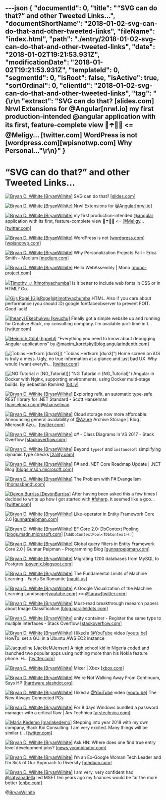 ---json
{
  "documentId": 0,
  "title": "“SVG can do that?” and other Tweeted Links…",
  "documentShortName": "2018-01-02-svg-can-do-that-and-other-tweeted-links",
  "fileName": "index.html",
  "path": "./entry/2018-01-02-svg-can-do-that-and-other-tweeted-links",
  "date": "2018-01-02T19:21:53.931Z",
  "modificationDate": "2018-01-02T19:21:53.931Z",
  "templateId": 0,
  "segmentId": 0,
  "isRoot": false,
  "isActive": true,
  "sortOrdinal": 0,
  "clientId": "2018-01-02-svg-can-do-that-and-other-tweeted-links",
  "tag": "{\r\n  \"extract\": \"SVG can do that? [slides.com] Nrwl Extensions for @Angular[nrwl.io] my first production-intended @angular application with its first, feature-complete view 🎁☂️💄🧐 <= @Meligy… [twitter.com] WordPress is not [wordpress.com][wpisnotwp.com] Why Personal...\"\r\n}"
}
---

# “SVG can do that?” and other Tweeted Links…

[<img alt="Bryan D. Wilhite [BryanWilhite]" src="https://songhay.blob.core.windows.net/shared-social-twitter/BryanWilhite.jpeg">](http://t.co/UNdqV0Z1zz "Bryan D. Wilhite [BryanWilhite]") SVG can do that? [[slides.com]](http://slides.com/sdrasner/svg-can-do-that#/)

[<img alt="Bryan D. Wilhite [BryanWilhite]" src="https://songhay.blob.core.windows.net/shared-social-twitter/BryanWilhite.jpeg">](http://t.co/UNdqV0Z1zz "Bryan D. Wilhite [BryanWilhite]") Nrwl Extensions for [@Angular](http://twitter.com/Angular)[[nrwl.io]](https://nrwl.io/nx)

[<img alt="Bryan D. Wilhite [BryanWilhite]" src="https://songhay.blob.core.windows.net/shared-social-twitter/BryanWilhite.jpeg">](http://t.co/UNdqV0Z1zz "Bryan D. Wilhite [BryanWilhite]") my first production-intended [@angular](http://twitter.com/angular) application with its first, feature-complete view 🎁☂️💄🧐 <= [@Meligy](http://twitter.com/Meligy)… [[twitter.com]](https://twitter.com/i/web/status/941178629840498689)

[<img alt="Bryan D. Wilhite [BryanWilhite]" src="https://songhay.blob.core.windows.net/shared-social-twitter/BryanWilhite.jpeg">](http://t.co/UNdqV0Z1zz "Bryan D. Wilhite [BryanWilhite]") WordPress is not [[wordpress.com]](http://WordPress.com)[[wpisnotwp.com]](https://wpisnotwp.com/)

[<img alt="Bryan D. Wilhite [BryanWilhite]" src="https://songhay.blob.core.windows.net/shared-social-twitter/BryanWilhite.jpeg">](http://t.co/UNdqV0Z1zz "Bryan D. Wilhite [BryanWilhite]") Why Personalization Projects Fail – Erica Smith – Medium [[medium.com]](https://medium.com/@ericathegreat/why-personalization-projects-fail-5af7d9623fb0)

[<img alt="Bryan D. Wilhite [BryanWilhite]" src="https://songhay.blob.core.windows.net/shared-social-twitter/BryanWilhite.jpeg">](http://t.co/UNdqV0Z1zz "Bryan D. Wilhite [BryanWilhite]") Hello WebAssembly | Mono [[mono-project.com]](http://www.mono-project.com/news/2017/08/09/hello-webassembly/)

[<img alt="Timothy ッ [timothyachumba]" src="https://songhay.blob.core.windows.net/shared-social-twitter/timothyachumba.jpg">](https://t.co/dgjaItNceX "Timothy ッ [timothyachumba]") Is it better to include web fonts in CSS or in HTML? Go.

[<img alt="Gijs Rogé [GijsRoge]" src="https://songhay.blob.core.windows.net/shared-social-twitter/GijsRoge.jpeg">](https://t.co/TrGejrciSH "Gijs Rogé [GijsRoge]")[@timothyachumba](http://twitter.com/timothyachumba) HTML. Also if you care about performance (you should :D) google fontfaceobserver to prevent FOIT. Good luck!

[<img alt="Iheanyi Ekechukwu [kwuchu]" src="https://songhay.blob.core.windows.net/shared-social-twitter/kwuchu.jpg">](https://t.co/iDDF2d7EXB "Iheanyi Ekechukwu [kwuchu]") Finally got a simple website up and running for Creative Black, my consulting company. I’m available part-time in t… [[twitter.com]](https://twitter.com/i/web/status/947275211157712896)

[<img alt="Heinrich Göbl [hgoebl]" src="https://songhay.blob.core.windows.net/shared-social-twitter/hgoebl.jpg">](http://t.co/TxxsHE4hnv "Heinrich Göbl [hgoebl]") “Everything you need to know about debugging Angular applications” by [@maxim_koretskyi](http://twitter.com/maxim_koretskyi)[[blog.angularindepth.com]](https://blog.angularindepth.com/everything-you-need-to-know-about-debugging-angular-applications-d308ed8a51b4)

[<img alt="Tobias Hertkorn [dun3]" src="https://songhay.blob.core.windows.net/shared-social-twitter/dun3.jpg">]( "Tobias Hertkorn [dun3]") Home screen on iOS is truly a mess. Ugly, no true information at a glance and just bad UX. Why would I want everyth… [[twitter.com]](https://twitter.com/i/web/status/945424468524109824)

[<img alt="NG Tutorial 🔥 [NG_Tutorial]" src="https://songhay.blob.core.windows.net/shared-social-twitter/NG_Tutorial.jpg">]( "NG Tutorial 🔥 [NG_Tutorial]") Angular in Docker with Nginx, supporting environments, using Docker multi-stage builds. By Sebastián Ramírez [[bit.ly]](http://bit.ly/2xtDAfi)

[<img alt="Bryan D. Wilhite [BryanWilhite]" src="https://songhay.blob.core.windows.net/shared-social-twitter/BryanWilhite.jpeg">](http://t.co/UNdqV0Z1zz "Bryan D. Wilhite [BryanWilhite]") Exploring refit, an automatic type-safe REST library for .NET Standard - Scott Hanselman [[hanselman.com]](https://www.hanselman.com/blog/ExploringRefitAnAutomaticTypesafeRESTLibraryForNETStandard.aspx)[@shanselman](http://twitter.com/shanselman)

[<img alt="Bryan D. Wilhite [BryanWilhite]" src="https://songhay.blob.core.windows.net/shared-social-twitter/BryanWilhite.jpeg">](http://t.co/UNdqV0Z1zz "Bryan D. Wilhite [BryanWilhite]") Cloud storage now more affordable: Announcing general availability of [@Azure](http://twitter.com/Azure) Archive Storage | Blog | Microsoft Azu… [[twitter.com]](https://twitter.com/i/web/status/941480446537412608)

[<img alt="Bryan D. Wilhite [BryanWilhite]" src="https://songhay.blob.core.windows.net/shared-social-twitter/BryanWilhite.jpeg">](http://t.co/UNdqV0Z1zz "Bryan D. Wilhite [BryanWilhite]") c# - Class Diagrams in VS 2017 - Stack Overflow [[stackoverflow.com]](https://stackoverflow.com/questions/42233831/class-diagrams-in-vs-2017)

[<img alt="Bryan D. Wilhite [BryanWilhite]" src="https://songhay.blob.core.windows.net/shared-social-twitter/BryanWilhite.jpeg">](http://t.co/UNdqV0Z1zz "Bryan D. Wilhite [BryanWilhite]") Beyond `typeof` and `instanceof`: simplifying dynamic type checks [[2ality.com]](http://2ality.com/2017/08/type-right.html)

[<img alt="Bryan D. Wilhite [BryanWilhite]" src="https://songhay.blob.core.windows.net/shared-social-twitter/BryanWilhite.jpeg">](http://t.co/UNdqV0Z1zz "Bryan D. Wilhite [BryanWilhite]") F# and .NET Core Roadmap Update | .NET Blog [[blogs.msdn.microsoft.com]](https://blogs.msdn.microsoft.com/dotnet/2017/08/14/f-and-net-core-roadmap-update/)

[<img alt="Bryan D. Wilhite [BryanWilhite]" src="https://songhay.blob.core.windows.net/shared-social-twitter/BryanWilhite.jpeg">](http://t.co/UNdqV0Z1zz "Bryan D. Wilhite [BryanWilhite]") The Problem with F# Evangelism [[thomasbandt.com]](https://thomasbandt.com/posts/404)

[<img alt="Devon Burriss [DevonBurriss]" src="https://songhay.blob.core.windows.net/shared-social-twitter/DevonBurriss.jpeg">](http://t.co/Jfkfe6c4pp "Devon Burriss [DevonBurriss]") After having been asked this a few times I decided to write up how I got started with [#fsharp](http://twitter.com/search?q=%23fsharp). It seemed like a goo… [[twitter.com]](https://twitter.com/i/web/status/946486419995930625)

[<img alt="Bryan D. Wilhite [BryanWilhite]" src="https://songhay.blob.core.windows.net/shared-social-twitter/BryanWilhite.jpeg">](http://t.co/UNdqV0Z1zz "Bryan D. Wilhite [BryanWilhite]") Like-operator in Entity Framework Core 2.0 [[gunnarpeipman.com]](http://gunnarpeipman.com/2017/08/ef-core-like-operator/)

[<img alt="Bryan D. Wilhite [BryanWilhite]" src="https://songhay.blob.core.windows.net/shared-social-twitter/BryanWilhite.jpeg">](http://t.co/UNdqV0Z1zz "Bryan D. Wilhite [BryanWilhite]") EF Core 2.0: DbContext Pooling [[blogs.msdn.microsoft.com]](https://blogs.msdn.microsoft.com/dotnet/2017/08/14/announcing-entity-framework-core-2-0/) [`AddDbContextPool<TDbContext>()`]

[<img alt="Bryan D. Wilhite [BryanWilhite]" src="https://songhay.blob.core.windows.net/shared-social-twitter/BryanWilhite.jpeg">](http://t.co/UNdqV0Z1zz "Bryan D. Wilhite [BryanWilhite]") Global query filters in Entity Framework Core 2.0 | Gunnar Peipman - Programming Blog [[gunnarpeipman.com]](http://gunnarpeipman.com/2017/08/ef-core-global-query-filters/)

[<img alt="Bryan D. Wilhite [BryanWilhite]" src="https://songhay.blob.core.windows.net/shared-social-twitter/BryanWilhite.jpeg">](http://t.co/UNdqV0Z1zz "Bryan D. Wilhite [BryanWilhite]") Migrating 1200 databases from MySQL to Postgres [[psyenix.blogspot.com]](http://psyenix.blogspot.com/2017/08/migrating-1200-db-from-mysql-to-postgres.html)

[<img alt="Bryan D. Wilhite [BryanWilhite]" src="https://songhay.blob.core.windows.net/shared-social-twitter/BryanWilhite.jpeg">](http://t.co/UNdqV0Z1zz "Bryan D. Wilhite [BryanWilhite]") The Fundamental Limits of Machine Learning - Facts So Romantic [[nautil.us]](http://nautil.us/blog/-the-fundamental-limits-of-machine-learning)

[<img alt="Bryan D. Wilhite [BryanWilhite]" src="https://songhay.blob.core.windows.net/shared-social-twitter/BryanWilhite.jpeg">](http://t.co/UNdqV0Z1zz "Bryan D. Wilhite [BryanWilhite]") A Google Visualization of the Machine Learning Landscape[[youtube.com]](https://www.youtube.com/watch?v=ZuMdaXNR9Mk) <= [@taraw](http://twitter.com/taraw)[[twitter.com]](https://twitter.com/BryanWilhite/status/941133561884581888/photo/1)

[<img alt="Bryan D. Wilhite [BryanWilhite]" src="https://songhay.blob.core.windows.net/shared-social-twitter/BryanWilhite.jpeg">](http://t.co/UNdqV0Z1zz "Bryan D. Wilhite [BryanWilhite]") Must-read breakthrough research papers about Image Classification [[blog.paralleldots.com]](http://blog.paralleldots.com/technology/deep-learning/must-read-path-breaking-papers-about-image-classification/)

[<img alt="Bryan D. Wilhite [BryanWilhite]" src="https://songhay.blob.core.windows.net/shared-social-twitter/BryanWilhite.jpeg">](http://t.co/UNdqV0Z1zz "Bryan D. Wilhite [BryanWilhite]") unity container - Register the same type to multiple interfaces - Stack Overflow [[stackoverflow.com]](https://stackoverflow.com/questions/11115298/register-the-same-type-to-multiple-interfaces)

[<img alt="Bryan D. Wilhite [BryanWilhite]" src="https://songhay.blob.core.windows.net/shared-social-twitter/BryanWilhite.jpeg">](http://t.co/UNdqV0Z1zz "Bryan D. Wilhite [BryanWilhite]") I liked a [@YouTube](http://twitter.com/YouTube) video [[youtu.be]](http://youtu.be/9BAoJ7JZHr0?a) HowTo: set a GUI in a Ubuntu AWS EC2 instance

[<img alt="Jacqueline [JackieMJensen]" src="https://songhay.blob.core.windows.net/shared-social-twitter/JackieMJensen.jpg">](https://t.co/DYdE13EVu5 "Jacqueline [JackieMJensen]") A high school kid in Nigeria coded and launched two popular apps using nothing more than his Nokia feature phone. H… [[twitter.com]](https://twitter.com/i/web/status/947116569242492928)

[<img alt="Bryan D. Wilhite [BryanWilhite]" src="https://songhay.blob.core.windows.net/shared-social-twitter/BryanWilhite.jpeg">](http://t.co/UNdqV0Z1zz "Bryan D. Wilhite [BryanWilhite]") Mixer | Xbox [[xbox.com]](http://www.xbox.com/en-US/mixer)

[<img alt="Bryan D. Wilhite [BryanWilhite]" src="https://songhay.blob.core.windows.net/shared-social-twitter/BryanWilhite.jpeg">](http://t.co/UNdqV0Z1zz "Bryan D. Wilhite [BryanWilhite]") We're Not Walking Away From Continuum, Says HP [[hardware.slashdot.org]](https://hardware.slashdot.org/story/17/08/15/1311247/were-not-walking-away-from-continuum-says-hp?utm_source=feedly1.0mainlinkanon&utm_medium=feed)

[<img alt="Bryan D. Wilhite [BryanWilhite]" src="https://songhay.blob.core.windows.net/shared-social-twitter/BryanWilhite.jpeg">](http://t.co/UNdqV0Z1zz "Bryan D. Wilhite [BryanWilhite]") I liked a [@YouTube](http://twitter.com/YouTube) video [[youtu.be]](http://youtu.be/Rd7R9G1An3s?a) The New Always Connected PCs

[<img alt="Bryan D. Wilhite [BryanWilhite]" src="https://songhay.blob.core.windows.net/shared-social-twitter/BryanWilhite.jpeg">](http://t.co/UNdqV0Z1zz "Bryan D. Wilhite [BryanWilhite]") For 8 days Windows bundled a password manager with a critical flaw | Ars Technica [[arstechnica.com]](https://arstechnica.com/information-technology/2017/12/microsoft-is-forcing-users-to-install-a-critically-flawed-password-manager/)

[<img alt="Maria Kedemo [mariakedemo]" src="https://songhay.blob.core.windows.net/shared-social-twitter/mariakedemo.jpg">](https://t.co/aNiCe7yXUw "Maria Kedemo [mariakedemo]") Stepping into year 2018 with my own company, Black Koi Consulting. I am very excited. Many things will be similar t… [[twitter.com]](https://twitter.com/i/web/status/948146460943638528)

[<img alt="Bryan D. Wilhite [BryanWilhite]" src="https://songhay.blob.core.windows.net/shared-social-twitter/BryanWilhite.jpeg">](http://t.co/UNdqV0Z1zz "Bryan D. Wilhite [BryanWilhite]") Ask HN: Where does one find true entry level development jobs? [[news.ycombinator.com]](https://news.ycombinator.com/item?id=15019507)

[<img alt="Bryan D. Wilhite [BryanWilhite]" src="https://songhay.blob.core.windows.net/shared-social-twitter/BryanWilhite.jpeg">](http://t.co/UNdqV0Z1zz "Bryan D. Wilhite [BryanWilhite]") I’m an Ex-Google Woman Tech Leader and I’m Sick of Our Approach to Diversity [[medium.com]](https://medium.com/the-mission/im-an-ex-google-woman-tech-leader-and-i-m-sick-of-our-approach-to-diversity-17008c5fe999)

[<img alt="Bryan D. Wilhite [BryanWilhite]" src="https://songhay.blob.core.windows.net/shared-social-twitter/BryanWilhite.jpeg">](http://t.co/UNdqV0Z1zz "Bryan D. Wilhite [BryanWilhite]") I am very, very confident had [@satyanadella](http://twitter.com/satyanadella) led MSFT ten years ago my finances would be far the more better [[cnbc.com]](https://www.cnbc.com/2017/12/13/satya-nadella-wishes-microsoft-got-into-public-cloud-earlier.html)

@[BryanWilhite](https://twitter.com/BryanWilhite)
